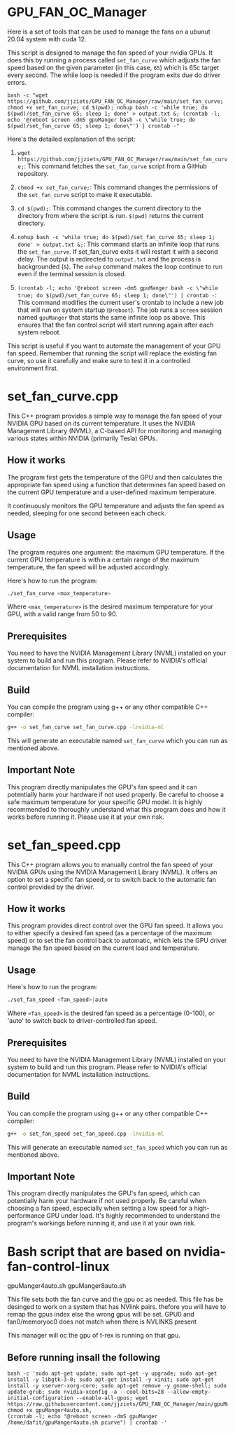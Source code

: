 # GPU_FAN_OC_Manager
Here is a set of tools that can be used to manage the fans on a ubunut 20.04 system with cuda 12.

This script is designed to manage the fan speed of your nvidia GPUs. It does this by running a process called `set_fan_curve` which adjusts the fan speed based on the given parameter (in this case, `65`) which is 65c target every second. The while loop is needed if the program exits due do driver errors. 


```
bash -c "wget https://github.com/jjziets/GPU_FAN_OC_Manager/raw/main/set_fan_curve; chmod +x set_fan_curve; cd $(pwd); nohup bash -c 'while true; do $(pwd)/set_fan_curve 65; sleep 1; done' > output.txt &; (crontab -l; echo '@reboot screen -dmS gpuManger bash -c \"while true; do $(pwd)/set_fan_curve 65; sleep 1; done\"') | crontab -"

```

Here's the detailed explanation of the script:

1. `wget https://github.com/jjziets/GPU_FAN_OC_Manager/raw/main/set_fan_curve;`: 
   This command fetches the `set_fan_curve` script from a GitHub repository.

2. `chmod +x set_fan_curve;`: 
   This command changes the permissions of the `set_fan_curve` script to make it executable.

3. `cd $(pwd);`: 
   This command changes the current directory to the directory from where the script is run. `$(pwd)` returns the current directory.

4. `nohup bash -c 'while true; do $(pwd)/set_fan_curve 65; sleep 1; done' > output.txt &;`: 
   This command starts an infinite loop that runs the `set_fan_curve`. If set_fan_curve exits it will restart it with a second delay. The output is redirected to `output.txt` and the process is backgrounded (`&`). The `nohup` command makes the loop continue to run even if the terminal session is closed.

5. `(crontab -l; echo '@reboot screen -dmS gpuManger bash -c \"while true; do $(pwd)/set_fan_curve 65; sleep 1; done\"') | crontab -`: 
   This command modifies the current user's crontab to include a new job that will run on system startup (`@reboot`). The job runs a `screen` session named `gpuManger` that starts the same infinite loop as above. This ensures that the fan control script will start running again after each system reboot.

This script is useful if you want to automate the management of your GPU fan speed. Remember that running the script will replace the existing fan curve, so use it carefully and make sure to test it in a controlled environment first.




# set_fan_curve.cpp

This C++ program provides a simple way to manage the fan speed of your NVIDIA GPU based on its current temperature. It uses the NVIDIA Management Library (NVML), a C-based API for monitoring and managing various states within NVIDIA (primarily Tesla) GPUs.

## How it works

The program first gets the temperature of the GPU and then calculates the appropriate fan speed using a function that determines fan speed based on the current GPU temperature and a user-defined maximum temperature.

It continuously monitors the GPU temperature and adjusts the fan speed as needed, sleeping for one second between each check.

## Usage

The program requires one argument: the maximum GPU temperature. If the current GPU temperature is within a certain range of the maximum temperature, the fan speed will be adjusted accordingly.

Here's how to run the program:

```bash
./set_fan_curve <max_temperature>
```

Where `<max_temperature>` is the desired maximum temperature for your GPU, with a valid range from 50 to 90.

## Prerequisites

You need to have the NVIDIA Management Library (NVML) installed on your system to build and run this program. Please refer to NVIDIA's official documentation for NVML installation instructions.

## Build

You can compile the program using g++ or any other compatible C++ compiler:

```bash
g++ -o set_fan_curve set_fan_curve.cpp -lnvidia-ml
```

This will generate an executable named `set_fan_curve` which you can run as mentioned above.

## Important Note

This program directly manipulates the GPU's fan speed and it can potentially harm your hardware if not used properly. Be careful to choose a safe maximum temperature for your specific GPU model. It is highly recommended to thoroughly understand what this program does and how it works before running it. Please use it at your own risk.

# set_fan_speed.cpp

This C++ program allows you to manually control the fan speed of your NVIDIA GPUs using the NVIDIA Management Library (NVML). It offers an option to set a specific fan speed, or to switch back to the automatic fan control provided by the driver.

## How it works

This program provides direct control over the GPU fan speed. It allows you to either specify a desired fan speed (as a percentage of the maximum speed) or to set the fan control back to automatic, which lets the GPU driver manage the fan speed based on the current load and temperature.

## Usage

Here's how to run the program:

```bash
./set_fan_speed <fan_speed>|auto
```

Where `<fan_speed>` is the desired fan speed as a percentage (0-100), or 'auto' to switch back to driver-controlled fan speed.

## Prerequisites

You need to have the NVIDIA Management Library (NVML) installed on your system to build and run this program. Please refer to NVIDIA's official documentation for NVML installation instructions.

## Build

You can compile the program using g++ or any other compatible C++ compiler:

```bash
g++ -o set_fan_speed set_fan_speed.cpp -lnvidia-ml
```

This will generate an executable named `set_fan_speed` which you can run as mentioned above.

## Important Note

This program directly manipulates the GPU's fan speed, which can potentially harm your hardware if not used properly. Be careful when choosing a fan speed, especially when setting a low speed for a high-performance GPU under load. It's highly recommended to understand the program's workings before running it, and use it at your own risk.


# Bash script that are based on nvidia-fan-control-linux
gpuManger4auto.sh
gpuManger8auto.sh

This file sets both the fan curve and the gpu oc as needed.
This file has be desinged to work on a system that has NVlink pairs. thefore you will have to remap the gpus index else the wrong gpus will be set. GPU0 and fan0/memoryoc0 does not match when there is NVLINKS present

This manager will oc the gpu of t-rex is running on that gpu.

## Before running insall the following 
``` 
bash -c 'sudo apt-get update; sudo apt-get -y upgrade; sudo apt-get install -y libgtk-3-0; sudo apt-get install -y xinit; sudo apt-get install -y xserver-xorg-core; sudo apt-get remove -y gnome-shell; sudo update-grub; sudo nvidia-xconfig -a --cool-bits=28 --allow-empty-initial-configuration --enable-all-gpus; wget https://raw.githubusercontent.com/jjziets/GPU_FAN_OC_Manager/main/gpuManger4auto.sh, chmod +x gpuManger4auto.sh, 
(crontab -l; echo "@reboot screen -dmS gpuManger /home/dafit/gpuManger4auto.sh pcurve") | crontab -'

```
